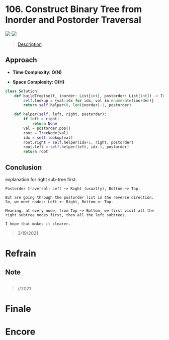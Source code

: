 # 106. Construct Binary Tree from Inorder and Postorder Traversal

![](https://img.shields.io/badge/Difficulty-Medium-%23f0ad4e)
![](https://img.shields.io/badge/topic-tree-critical)

> [Description](https://leetcode.com/problems/construct-binary-tree-from-inorder-and-postorder-traversal/)


## Approach

- **Time Complexity: O(N)**

- **Space Complexity: O(H)**

```python
class Solution:
    def buildTree(self, inorder: List[int], postorder: List[int]) -> TreeNode:
        self.lookup = {val:idx for idx, val in enumerate(inorder)}
        return self.helper(0, len(inorder)-1, postorder)

    def helper(self, left, right, postorder):
        if left > right:
            return None
        val = postorder.pop()
        root = TreeNode(val)
        idx = self.lookup[val]
        root.right = self.helper(idx+1, right, postorder)
        root.left = self.helper(left, idx-1, postorder)
        return root
```

## Conclusion

explanation for right sub-tree first:

```
Postorder traversal: Left ~> Right (usually), Bottom ~> Top.

But are going through the postorder list in the reverse direction.
So, we meet nodes: Left <~ Right, Bottom <~ Top.

Meaning, at every node, from Top ~> Bottom, we first visit all the right subtree nodes first, then all the left subtrees.

I hope that makes it clearer.
```

> 3/19/2021

# Refrain

## Note

```python

```

> //2021

# Finale

# Encore